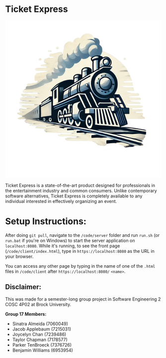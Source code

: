 # Ticket Express

![The logo for ticket express](https://github.com/DerfTastic/COSC_4P02/blob/main/code/client/images/logo.png)

Ticket Express is a state-of-the-art product designed for professionals in the entertainment industry and common consumers. Unlike contemporary software alternatives, Ticket Express is completely available to any individual interested in effectively organizing an event.

# Setup Instructions:

After doing `git pull`, navigate to the `/code/server` folder and run `run.sh` (or `run.bat` if you're on Windows) to start the server application on `localhost:8080`.
While it's running, to see the front page (`/code/client/index.html`), type in `https://localhost:8080` as the URL in your browser.

You can access any other page by typing in the name of one of the `.html` files in `/code/client` after `https://localhost:8080/` `<name>`.

## Disclaimer: 

This was made for a semester-long group project in Software Engineering 2 COSC 4P02 at Brock University.

__Group 17  Members:__
- Sinatra Almeida (7060049)
- Jacob Applebaum (7215031)
- Joycelyn Chan (7239486)
- Taylor Chapman (7178577)
- Parker TenBroeck (7376726)
- Benjamin Williams (6953954)
